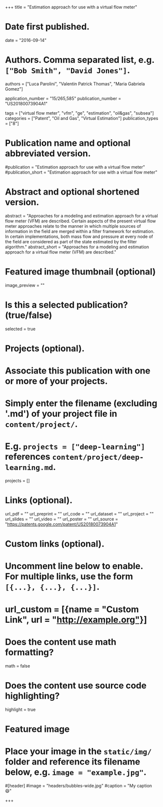 +++
title = "Estimation approach for use with a virtual flow meter"

# Date first published.
date = "2016-09-14"

# Authors. Comma separated list, e.g. `["Bob Smith", "David Jones"]`.
authors = ["Luca Parolini",
             "Valentin Patrick Thomas",
             "Maria Gabriela Gomez"]

application_number = "15/265,585"
publication_number = "US20180073904A1"

tags = ["virtual flow meter", "vfm", "ge", "estimation", "oil&gas", "subsea"]
categories = ["Patent", "Oil and Gas", "Virtual Estimation"]
publication_types = ["8"]

# Publication name and optional abbreviated version.
#publication = "Estimation approach for use with a virtual flow meter"
#publication_short = "Estimation approach for use with a virtual flow meter"

# Abstract and optional shortened version.
abstract = "Approaches for a modeling and estimation approach for a virtual flow meter (VFM) are described. Certain aspects of the present virtual flow meter approaches relate to the manner in which multiple sources of information in the field are merged within a filter framework for estimation. In certain implementations, both mass flow and pressure at every node of the field are considered as part of the state estimated by the filter algorithm."
abstract_short = "Approaches for a modeling and estimation approach for a virtual flow meter (VFM) are described."

# Featured image thumbnail (optional)
image_preview = ""

# Is this a selected publication? (true/false)
selected = true

# Projects (optional).
#   Associate this publication with one or more of your projects.
#   Simply enter the filename (excluding '.md') of your project file in `content/project/`.
#   E.g. `projects = ["deep-learning"]` references `content/project/deep-learning.md`.
projects = []

# Links (optional).
url_pdf = ""
url_preprint = ""
url_code = ""
url_dataset = ""
url_project = ""
url_slides = ""
url_video = ""
url_poster = ""
url_source = "https://patents.google.com/patent/US20180073904A1"

# Custom links (optional).
#   Uncomment line below to enable. For multiple links, use the form `[{...}, {...}, {...}]`.
# url_custom = [{name = "Custom Link", url = "http://example.org"}]

# Does the content use math formatting?
math = false

# Does the content use source code highlighting?
highlight = true

# Featured image
# Place your image in the `static/img/` folder and reference its filename below, e.g. `image = "example.jpg"`.
#[header]
#image = "headers/bubbles-wide.jpg"
#caption = "My caption 😄"

+++
